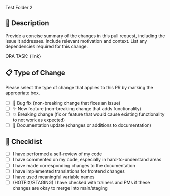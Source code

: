 Test Folder 2
## 🚀 Description

Provide a concise summary of the changes in this pull request, including the issue it addresses. Include relevant motivation and context. List any dependencies required for this change.

ORA TASK: {link}

## 📋 Type of Change

Please select the type of change that applies to this PR by marking the appropriate box.

- [ ] 🐛 Bug fix (non-breaking change that fixes an issue)
- [ ] ✨ New feature (non-breaking change that adds functionality)
- [ ] 💥 Breaking change (fix or feature that would cause existing functionality to not work as expected)
- [ ] 📝 Documentation update (changes or additions to documentation)

## 📝 Checklist

- [ ] I have performed a self-review of my code
- [ ] I have commented on my code, especially in hard-to-understand areas
- [ ] I have made corresponding changes to the documentation
- [ ] I have implemented translations for frontend changes
- [ ] I have used meaningful variable names
- [ ] (HOTFIX/STAGING) I have checked with trainers and PMs if these changes are okay to merge into main/staging
